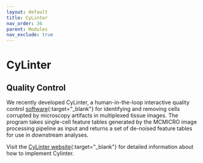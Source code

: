 ```yaml
---
layout: default
title: CyLinter
nav_order: 36
parent: Modules
nav_exclude: true
---
```


# CyLinter
## Quality Control

We recently developed CyLinter, a human-in-the-loop interactive quality control [software](https://github.com/labsyspharm/cylinter){:target="_blank"} for identifying and removing cells corrupted by microscopy artifacts in multiplexed tissue images. The program takes single-cell feature tables generated by the MCMICRO image processing pipeline as input and returns a set of de-noised feature tables for use in downstream analyses. 

Visit the [CyLinter website](https://labsyspharm.github.io/cylinter/){:target="_blank"} for detailed information about how to implement Cylinter.